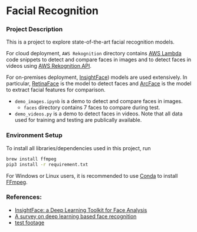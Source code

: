 # Facial Recognition
### Project Description
This is a project to explore state-of-the-art facial recognition models. 

For cloud deployment, `AWS Rekognition` directory contains [AWS Lambda](https://aws.amazon.com/lambda/) code snippets to detect and compare faces in images and to detect faces in videos using [AWS Rekognition API](https://boto3.amazonaws.com/v1/documentation/api/latest/reference/services/rekognition.html).

For on-premises deployment, [InsightFace](http://insightface.ai/)) models are used extensively. In particular, [RetinaFace](https://arxiv.org/abs/1905.00641) is the model to detect faces and [ArcFace](https://arxiv.org/abs/1801.07698) is the model to extract facial features for comparison.
- `demo_images.ipynb` is a demo to detect and compare faces in images.
  - `faces` directory contains 7 faces to compare during test.
- `demo_videos.py` is a demo to detect faces in videos.
Note that all data used for training and testing are publically available.

### Environment Setup
To install all libraries/dependencies used in this project, run
```bash
brew install ffmpeg
pip3 install -r requirement.txt
```
For Windows or Linux users, it is recommended to use [Conda](https://docs.conda.io/en/latest/) to install [FFmpeg](https://ffmpeg.org/).

### References:
- [InsightFace: a Deep Learning Toolkit for Face Analysis](http://insightface.ai/)
- [A survey on deep learning based face recognition](https://www.sciencedirect.com/science/article/abs/pii/S1077314219301183)
- [test footage](https://www.pexels.com/video/a-crowd-of-travelers-moving-inside-a-transport-terminal-3740034/)
